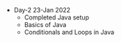 * Day-2 23-Jan 2022
    * Completed Java setup 
    * Basics of Java
    * Conditionals and Loops in Java
